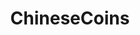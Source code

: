 ---
title: ChineseCoins
crosslinks:
- coins
- CoinEyeCandy
- CoinMemes
- australia
- IdiotExpert
- ModernCoins
- todayilearned
---